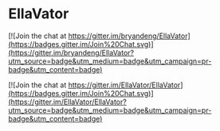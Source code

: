 # EllaVator

[![Join the chat at https://gitter.im/bryandeng/EllaVator](https://badges.gitter.im/Join%20Chat.svg)](https://gitter.im/bryandeng/EllaVator?utm_source=badge&utm_medium=badge&utm_campaign=pr-badge&utm_content=badge)

[![Join the chat at https://gitter.im/EllaVator/EllaVator](https://badges.gitter.im/Join%20Chat.svg)](https://gitter.im/EllaVator/EllaVator?utm_source=badge&utm_medium=badge&utm_campaign=pr-badge&utm_content=badge)
